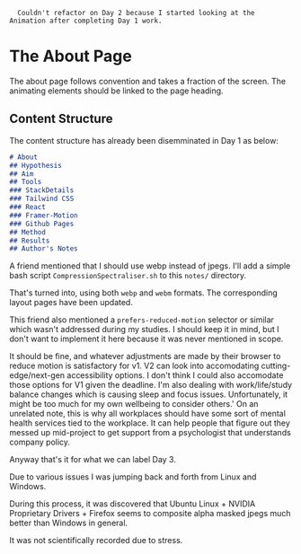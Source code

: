 ```
  Couldn't refactor on Day 2 because I started looking at the Animation after completing Day 1 work.
```

# The About Page

The about page follows convention and takes a fraction of the screen. The animating elements should be linked to the page heading. 

## Content Structure

The content structure has already been disemminated in Day 1 as below:

```md
# About
## Hypothesis
## Aim
## Tools
### StackDetails
### Tailwind CSS
### React
### Framer-Motion
### Github Pages
## Method
## Results
## Author's Notes
```

A friend mentioned that I should use webp instead of jpegs. I'll add a simple bash script `CompressionSpectraliser.sh` to this `notes/` directory.

That's turned into, using both `webp` and `webm` formats. The corresponding layout pages have been updated.

This friend also mentioned a `prefers-reduced-motion` selector or similar which wasn't addressed during my studies. I should keep it in mind, but I don't want to implement it here because it was never mentioned in scope.

It should be fine, and whatever adjustments are made by their browser to reduce motion is satisfactory for v1. V2 can look into accomodating cutting-edge/next-gen accessibility options. I don't think I could also accomodate those options for V1 given the deadline. I'm also dealing with work/life/study balance changes which is causing sleep and focus issues. Unfortunately, it might be too much for my own wellbeing to consider others.' On an unrelated note, this is why all workplaces should have some sort of mental health services tied to the workplace. It can help people that figure out they messed up mid-project to get support from a psychologist that understands company policy.

Anyway that's it for what we can label Day 3.

Due to various issues I was jumping back and forth from Linux and Windows.

During this process, it was discovered that Ubuntu Linux + NVIDIA Proprietary Drivers + Firefox seems to composite alpha masked jpegs much better than Windows in general. 

It was not scientifically recorded due to stress.